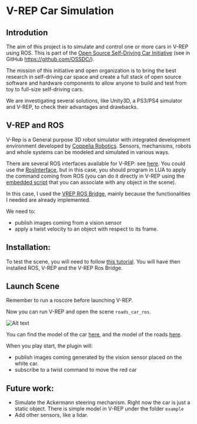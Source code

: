 # V-REP Car Simulation

## Introdution
The aim of this project is to simulate and control one or more cars in V-REP using ROS. This is part of the [Open Source Self-Driving Car Initiative](http://ossdc.org/join) (see in GitHub https://github.com/OSSDC/). 

The mission of this initiative and open organization is to bring the best research in self-driving car space and create a full stack of open source software and hardware components to allow anyone to build and test from toy to full-size self-driving cars.

We are investigating several solutions, like Unity3D, a PS3/PS4 simulator and V-REP, to check their advantages and drawbacks.

## V-REP and ROS
V-Rep is a General purpose 3D robot simulator with integrated development environment developed by <a href="http://www.coppeliarobotics.com/" target="_parent">Coppelia Robotics</a>. Sensors, mechanisms, robots and whole systems can be modeled and simulated in various ways.
 
There are several ROS interfaces available for V-REP: see [here](http://www.coppeliarobotics.com/helpFiles/en/rosInterfaces.htm). You could use the [RosInterface](http://www.coppeliarobotics.com/helpFiles/en/rosInterf.htm), but in this case, you should program in LUA to apply the command coming from ROS (you can do it directly in V-REP using the [embedded script](http://www.coppeliarobotics.com/helpFiles/en/scripts.htm) that you can associate with any object in the scene). 


In this case, I used the [VREP ROS Bridge](https://github.com/lagadic/vrep_ros_bridge/tree/master), mainly because the functionalities I needed are already implemented. 

We need to:
* publish images coming from a vision sensor
* apply a twist velocity to an object with respect to its frame.

## Installation:

To test the scene, you will need to follow [this tutorial](https://github.com/lagadic/vrep_ros_bridge/tree/master). You will have then installed ROS, V-REP and the V-REP Ros Bridge. 

## Launch Scene 
Remember to run a roscore before launching V-REP.   

Now you can run V-REP and open the scene `roads_car_ros`.

![Alt text](https://github.com/jokla/vrep_car_simulation/blob/master/scenes/vrep_cars.png?raw=true "Optional Title")


You can find the model of the car [here](http://tf3dm.com/3d-model/car-white-61307.html), and the model of the roads [here](http://tf3dm.com/download-page.php?url=street-system-v10-48448).

When you play start, the plugin will:
* publish images coming generated by the vision sensor placed on the white car.
* subscribe to a twist command to move the red car


## Future work:
* Simulate the Ackermann steering mechanism. Right now the car is just a static object. There is simple model in V-REP under the folder `example`
* Add other sensors, like a lidar.
